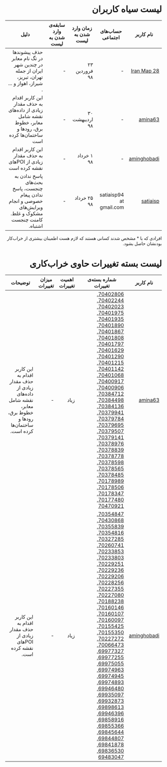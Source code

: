 <div dir=rtl>

# لیست سیاه کاربران

| نام کاربر | حساب‌های اجتماعی | زمان وارد شدن به لیست | سابقه‌ی وارد شدن به لیست | دلیل |
| ----- | ----- | ----- | ----- | ----- |
| [Iran Map 28](https://www.openstreetmap.org/user/Iran%20Map%20%2028) | - | ۲۳ فروردین ۹۸ | - | حذف پیشوند‌ها در تگ نام معابر در چندین شهر ایران از جمله تهران، تبریز، شیراز، اهواز و ... . |
| [amina63](https://www.openstreetmap.org/user/amina63) | - | ۳۰ اردیبهشت ۹۸ | - | این کاربر اقدام به حذف مقدار زیادی از داده‌های نقشه شامل معابر، خطوط برق، رود‌ها و ساختمان‌ها کرده است |
| [aminghobadi](https://www.openstreetmap.org/user/aminghobadi) | - | ۱ خرداد ۹۸ | - | این کاربر اقدام به حذف مقدار زیادی از POIهای نقشه کرده است |
| [satiaisp](https://www.openstreetmap.org/user/satiaisp) | satiaisp94 at gmail.com | ۲۵ خرداد ۹۸ | - | پاسخ ندادن به بحث‌های چنجست، پاسخ ندادن پیغام خصوصی و انجام ویرایش‌های مشکوک و غلط. کامنت چنجست اشتباه. |

افرادی که با * مشخص شدند کسانی هستند که لازم هست اطمینان بیشتری از خراب‌کار بودنشان حاصل بشود.

# لیست بسته‌ تغییرات حاوی خراب‌کاری

| نام کاربر | شماره بسته‌ی تغییرات | اهمیت تغییرات | میزان تغییرات |  توضیحات |
| ----- | ----- | ----- | ----- | ----- |
| [amina63](https://www.openstreetmap.org/user/amina63) | [70402806](https://www.openstreetmap.org/changeset/70402806), [70402244](https://www.openstreetmap.org/changeset/70402244), [70402023](https://www.openstreetmap.org/changeset/70402023), [70401975](https://www.openstreetmap.org/changeset/70401975), [70401935](https://www.openstreetmap.org/changeset/70401935), [70401890](https://www.openstreetmap.org/changeset/70401890), [70401867](https://www.openstreetmap.org/changeset/70401867), [70401808](https://www.openstreetmap.org/changeset/70401808), [70401797](https://www.openstreetmap.org/changeset/70401797), [70401629](https://www.openstreetmap.org/changeset/70401629), [70401290](https://www.openstreetmap.org/changeset/70401290), [70401215](https://www.openstreetmap.org/changeset/70401215), [70401142](https://www.openstreetmap.org/changeset/70401142), [70401068](https://www.openstreetmap.org/changeset/70401068), [70400917](https://www.openstreetmap.org/changeset/70400917), [70400906](https://www.openstreetmap.org/changeset/70400906), [70384712](https://www.openstreetmap.org/changeset/70384712), [70384498](https://www.openstreetmap.org/changeset/70384498), [70384136](https://www.openstreetmap.org/changeset/70384136), [70379941](https://www.openstreetmap.org/changeset/70379941), [70379784](https://www.openstreetmap.org/changeset/70379784), [70379695](https://www.openstreetmap.org/changeset/70379695), [70379507](https://www.openstreetmap.org/changeset/70379507), [70379141](https://www.openstreetmap.org/changeset/70379141), [70378976](https://www.openstreetmap.org/changeset/70378976), [70378839](https://www.openstreetmap.org/changeset/70378839), [70378778](https://www.openstreetmap.org/changeset/70378778), [70378598](https://www.openstreetmap.org/changeset/70378598), [70378565](https://www.openstreetmap.org/changeset/70378565), [70378485](https://www.openstreetmap.org/changeset/70378485), [70178989](https://www.openstreetmap.org/changeset/70178989), [70178506](https://www.openstreetmap.org/changeset/70178506), [70178347](https://www.openstreetmap.org/changeset/70178347), [70177480](https://www.openstreetmap.org/changeset/70177480), [70470921](https://www.openstreetmap.org/changeset/70470921) | زیاد | - | این کاربر اقدام به حذف مقدار زیادی از داده‌های نقشه شامل معابر، خطوط برق، رود‌ها و ساختمان‌ها کرده است. |
| [aminghobadi](https://www.openstreetmap.org/user/aminghobadi) | [70354847](https://www.openstreetmap.org/changeset/70354847), [70430868](https://www.openstreetmap.org/changeset/70430868), [70355839](https://www.openstreetmap.org/changeset/70355839), [70354816](https://www.openstreetmap.org/changeset/70354816), [70327285](https://www.openstreetmap.org/changeset/70327285), [70260741](https://www.openstreetmap.org/changeset/70260741), [70233853](https://www.openstreetmap.org/changeset/70233853), [70233803](https://www.openstreetmap.org/changeset/70233803), [70229251](https://www.openstreetmap.org/changeset/70229251), [70229236](https://www.openstreetmap.org/changeset/70229236), [70229206](https://www.openstreetmap.org/changeset/70229206), [70228256](https://www.openstreetmap.org/changeset/70228256), [70227355](https://www.openstreetmap.org/changeset/70227355), [70227080](https://www.openstreetmap.org/changeset/70227080), [70188238](https://www.openstreetmap.org/changeset/70188238), [70160146](https://www.openstreetmap.org/changeset/70160146), [70160107](https://www.openstreetmap.org/changeset/70160107), [70160097](https://www.openstreetmap.org/changeset/70160097), [70155425](https://www.openstreetmap.org/changeset/70155425), [70155350](https://www.openstreetmap.org/changeset/70155350), [70227272](https://www.openstreetmap.org/changeset/70227272), [70066473](https://www.openstreetmap.org/changeset/70066473), [69977327](https://www.openstreetmap.org/changeset/69977327), [69977255](https://www.openstreetmap.org/changeset/69977255), [69975055](https://www.openstreetmap.org/changeset/69975055), [69974963](https://www.openstreetmap.org/changeset/69974963), [69974945](https://www.openstreetmap.org/changeset/69974945), [69974893](https://www.openstreetmap.org/changeset/69974893), [69946480](https://www.openstreetmap.org/changeset/69935097), [69935097](https://www.openstreetmap.org/changeset/69935097), [69932873](https://www.openstreetmap.org/changeset/69932873), [69898613](https://www.openstreetmap.org/changeset/69898613), [69946396](https://www.openstreetmap.org/changeset/69946396), [69858916](https://www.openstreetmap.org/changeset/69858916), [69855366](https://www.openstreetmap.org/changeset/69855366), [69845644](https://www.openstreetmap.org/changeset/69845644), [69844807](https://www.openstreetmap.org/changeset/69844807), [69841878](https://www.openstreetmap.org/changeset/69841878), [69836530](https://www.openstreetmap.org/changeset/69836530), [69483047](https://www.openstreetmap.org/changeset/69483047) | زیاد | - | این کاربر اقدام به حذف مقدار زیادی از POIهای نقشه کرده است. |
